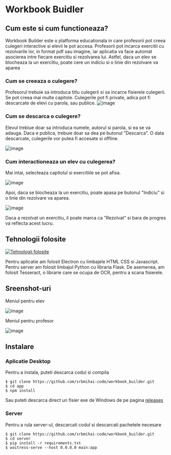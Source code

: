 # Workbook Buidler

## Cum este si cum functioneaza?

Workbook Builder este o platforma educationala in care profesorii pot creea culegeri interactive si elevii le pot accesa.
Profesorii pot incarca exercitii cu rezolvarile lor, in format pdf sau imagine, iar aplicatia va face automat asocierea intre fiecare exercitiu si rezolvarea lui.
Astfel, daca un elev se blocheaza la un exercitiu, poate cere un indiciu si o linie din rezolvare va aparea

### Cum se creeaza o culegere?

Profesorul trebuie sa introduca titlu culegerii si sa incarce fisierele culegerii. Se pot creea mai multe capitole. Culegerile pot fi private, adica pot fi descarcate de elevi cu parola, sau publice.
![image](https://github.com/srbmihai-code/workbook_builder/assets/154465191/7eabed3d-781f-4477-977b-38d6f2babd28)

### Cum se descarca o culegere?

Elevul trebiue doar sa introduca numele, autorul si parola, si ea se va adauga. Daca e publica, trebuie doar sa dea pe butonul "Descarca".
O data descarcate, culegerile vor putea fi accesate si offline.

![image](https://github.com/srbmihai-code/workbook_builder/assets/154465191/3256ec99-409f-4f2a-90c7-e368a49c3214)


### Cum interactioneaza un elev cu culegerea?

Mai intai, selecteaza capitolul si exercitiile se pot afisa.

![image](https://github.com/srbmihai-code/workbook_builder/assets/154465191/409d70a4-9727-499c-afe7-5033bc5ced9a)

Apoi, daca se blocheaza la un exercitiu, poate apasa pe butonul "Indiciu" si o linie din rezolvare va aparea.

![image](https://github.com/srbmihai-code/workbook_builder/assets/154465191/a4900645-ff59-4937-9bc7-d2125fe871f0)

Daca a rezolvat un exercitiu, il poate marca ca "Rezolvat" si bara de progres va reflecta acest lucru.

## Tehnologii folosite

[![Tehnologii folosite](https://skillicons.dev/icons?i=electron,html,css,js,python,flask)](https://skillicons.dev)

Pentru aplicatie am folosit Electron cu limbajele HTML CSS si Javascript. Pentru server am folosit limbajul Python cu libraria Flask. De asemenea, am folosit Tesseract, o librarie care se ocupa de OCR, pentru a scana fisierele.

## Sreenshot-uri

Meniul pentru elev

![image](https://github.com/srbmihai-code/workbook_builder/assets/154465191/4abed1f7-ed0e-496b-8bbd-0ebf1b4a262a)

Meniul pentru profesor

![image](https://github.com/srbmihai-code/workbook_builder/assets/154465191/8594409b-fe67-4309-b0d7-47c1f8bb7f74)



## Instalare

### Aplicatie Desktop
Pentru a instala, puteti descarca codul si compila
```console
$ git clone https://github.com/srbmihai-code/workbook_builder.git
$ cd app
$ npm install
```
Sau puteti descarca direct un fisier exe de Windows de pe pagina [releases](https://github.com/srbmihai-code/workbook_builder/releases)

### Server
Pentru a rula server-ul, descarcati codul si descarcati pachetele necesare 
```console
$ git clone https://github.com/srbmihai-code/workbook_builder.git
$ cd server
$ pip install -r requirements.txt
$ waitress-serve --host 0.0.0.0 main:app
```
